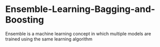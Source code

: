 # Ensemble-Learning-Bagging-and-Boosting
Ensemble is a machine learning concept in which multiple models are trained using the same learning algorithm
